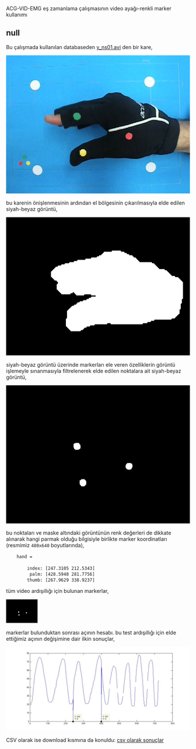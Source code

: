 ACG-VID-EMG eş zamanlama çalışmasının video ayağı-renkli marker kullanımı

## null

Bu çalışmada kullanılan databaseden [y_ns01.avi](https://github.com/19bal/heg/downloads/y_ns01.avi) den bir kare,

![db](https://github.com/19bal/heg/raw/master/elhizi/img/db_marker_renkli.jpg)

bu karenin önişlenmesinin ardından el bölgesinin çıkarılmasıyla elde edilen siyah-beyaz görüntü,

![bw](https://github.com/19bal/heg/raw/master/elhizi/img/db_marker_renkli_bw.jpg)

siyah-beyaz görüntü üzerinde markerları ele veren özelliklerin görüntü işlemeyle sınanmasıyla filtrelenerek
elde edilen noktalara ait siyah-beyaz görüntü,

![points](https://github.com/19bal/heg/raw/master/elhizi/img/db_marker_renkli_points.jpg)

bu noktaları ve maske altındaki görüntünün renk değerleri de dikkate alınarak hangi parmak olduğu
bilgisiyle birlikte marker koordinatları (resmimiz `480x640` boyutlarında),

		hand =

			index: [247.3105 212.5343]
			 palm: [428.5948 281.7756]
			thumb: [267.9629 338.9237]

tüm video ardışıllığı için bulunan markerlar,

![markers](https://github.com/19bal/heg/raw/master/elhizi/img/db_marker_renkli_markers.gif)

markerlar bulunduktan sonrası açının hesabı. bu test ardışıllığı için elde ettiğimiz açının değişimine dair ilkin sonuçlar,

![alpha](https://github.com/19bal/heg/raw/master/elhizi/img/renkli_marker_alpha.jpg)

CSV olarak ise download kısmına da konuldu: [csv olarak sonuçlar](
https://github.com/downloads/19bal/heg/renkli_marker_alpha.csv)
